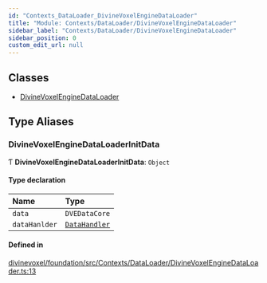 ```yaml
---
id: "Contexts_DataLoader_DivineVoxelEngineDataLoader"
title: "Module: Contexts/DataLoader/DivineVoxelEngineDataLoader"
sidebar_label: "Contexts/DataLoader/DivineVoxelEngineDataLoader"
sidebar_position: 0
custom_edit_url: null
---
```


## Classes

- [DivineVoxelEngineDataLoader](../classes/Contexts_DataLoader_DivineVoxelEngineDataLoader.DivineVoxelEngineDataLoader.md)

## Type Aliases

### DivineVoxelEngineDataLoaderInitData

Ƭ **DivineVoxelEngineDataLoaderInitData**: `Object`

#### Type declaration

| Name | Type |
| :------ | :------ |
| `data` | `DVEDataCore` |
| `dataHanlder` | [`DataHandler`](../classes/Contexts_DataLoader_DataHandler_DataHandlerBase.DataHandler.md) |

#### Defined in

[divinevoxel/foundation/src/Contexts/DataLoader/DivineVoxelEngineDataLoader.ts:13](https://github.com/lucasdamianjohnson/DivineVoxelEngine/blob/596fa7391478620ed460dfb4856ff0a763b91c49/divinevoxel/foundation/src/Contexts/DataLoader/DivineVoxelEngineDataLoader.ts#L13)
